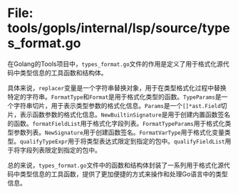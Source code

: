 # File: tools/gopls/internal/lsp/source/types_format.go

在Golang的Tools项目中，`types_format.go`文件的作用是定义了用于格式化源代码中类型信息的工具函数和结构体。

具体来说，`replacer`变量是一个字符串替换对象，用于在类型格式化过程中替换特定的字符串。`FormatType`和`Format`是用于格式化类型的函数。`TypeParams`是一个字符串切片，用于表示类型参数的格式化信息。`Params`是一个`[]*ast.Field`切片，表示函数参数的格式化信息。`NewBuiltinSignature`是用于创建内置函数签名的函数。`formatFieldList`用于格式化字段列表。`FormatTypeParams`用于格式化类型参数列表。`NewSignature`用于创建函数签名。`FormatVarType`用于格式化变量类型。`qualifyTypeExpr`用于将类型表达式限定到指定的包中。`qualifyFieldList`用于将字段列表限定到指定的包中。

总的来说，`types_format.go`文件中的函数和结构体封装了一系列用于格式化源代码中类型信息的工具函数，提供了更加便捷的方式来操作和处理Go语言中的类型信息。

